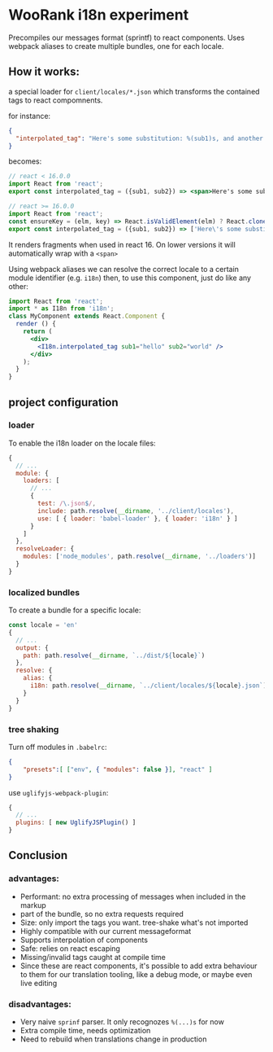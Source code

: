 # WooRank i18n experiment

Precompiles our messages format (sprintf) to react components.
Uses webpack aliases to create multiple bundles, one for each locale.

## How it works:

a special loader for `client/locales/*.json` which transforms the contained tags to react compomnents.

for instance:

```json
{
  "interpolated_tag": "Here's some substitution: %(sub1)s, and another: %(sub2)s"
}
```

becomes:

```jsx
// react < 16.0.0
import React from 'react';
export const interpolated_tag = ({sub1, sub2}) => <span>Here's some substitution: {sub1}, and another: {sub2}</span>;

// react >= 16.0.0
import React from 'react';
const ensureKey = (elm, key) => React.isValidElement(elm) ? React.cloneElement(elm,{key}) : elm;
export const interpolated_tag = ({sub1, sub2}) => ['Here\'s some substitution: ',ensureKey(sub1,'0-1'),', and another: ',ensureKey(sub2,'0-3')]
```

It renders fragments when used in react 16. On lower versions it will automatically wrap with a `<span>`

Using webpack aliases we can resolve the correct locale to a certain module identifier (e.g. `i18n`)
then, to use this component, just do like any other:

```jsx
import React from 'react';
import * as I18n from 'i18n';
class MyComponent extends React.Component {
  render () {
    return (
      <div>
        <I18n.interpolated_tag sub1="hello" sub2="world" />
      </div>
    );
  }
}
```

## project configuration

### loader

To enable the i18n loader on the locale files:

```js
{
  // ...
  module: {
    loaders: [
      // ...
      {
        test: /\.json$/,
        include: path.resolve(__dirname, '../client/locales'),
        use: [ { loader: 'babel-loader' }, { loader: 'i18n' } ]
      }
    ]
  },
  resolveLoader: {
    modules: ['node_modules', path.resolve(__dirname, '../loaders')]
  }
}
```

### localized bundles

To create a bundle for a specific locale:

```js
const locale = 'en'
{
  // ...
  output: {
    path: path.resolve(__dirname, `../dist/${locale}`)
  },
  resolve: {
    alias: {
      i18n: path.resolve(__dirname, `../client/locales/${locale}.json`)
    }
  }
}
```

### tree shaking

Turn off modules in `.babelrc`:

```json
{
    "presets":[ ["env", { "modules": false }], "react" ]
}
```

use `uglifyjs-webpack-plugin`:

```js
{
  // ...
  plugins: [ new UglifyJSPlugin() ]
}
```

## Conclusion

### advantages:
* Performant: no extra processing of messages when included in the markup
* part of the bundle, so no extra requests required
* Size: only import the tags you want. tree-shake what's not imported
* Highly compatible with our current messageformat
* Supports interpolation of components
* Safe: relies on react escaping
* Missing/invalid tags caught at compile time
* Since these are react components, it's possible to add extra behaviour to them for our translation tooling, like a debug mode, or maybe even live editing

### disadvantages:
* Very naive `sprinf` parser. It only recognozes `%(...)s` for now
* Extra compile time, needs optimization
* Need to rebuild when translations change in production

